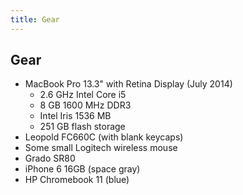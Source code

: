 ```yaml
---
title: Gear
---
```


## Gear

- MacBook Pro 13.3" with Retina Display (July 2014)
  - 2.6 GHz Intel Core i5
  - 8 GB 1600 MHz DDR3
  - Intel Iris 1536 MB
  - 251 GB flash storage
- Leopold FC660C (with blank keycaps)
- Some small Logitech wireless mouse
- Grado SR80
- iPhone 6 16GB (space gray)
- HP Chromebook 11 (blue)
